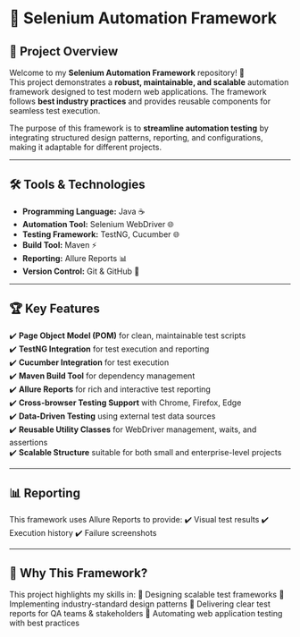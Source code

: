 # 🚀 Selenium Automation Framework

## 📖 Project Overview
Welcome to my **Selenium Automation Framework** repository! 🎯  
This project demonstrates a **robust, maintainable, and scalable** automation framework designed to test modern web applications. The framework follows **best industry practices** and provides reusable components for seamless test execution.

The purpose of this framework is to **streamline automation testing** by integrating structured design patterns, reporting, and configurations, making it adaptable for different projects.

---

## 🛠 Tools & Technologies
- **Programming Language:** Java ☕  
- **Automation Tool:** Selenium WebDriver 🌐  
- **Testing Framework:** TestNG, Cucumber 🌐
- **Build Tool:** Maven ⚡  
- **Reporting:** Allure Reports 📊  
- **Version Control:** Git & GitHub 🐙  

---

## 🏆 Key Features
✔️ **Page Object Model (POM)** for clean, maintainable test scripts  
✔️ **TestNG Integration** for test execution and reporting  
✔️ **Cucumber Integration** for test execution   
✔️ **Maven Build Tool** for dependency management  
✔️ **Allure Reports** for rich and interactive test reporting  
✔️ **Cross-browser Testing Support** with Chrome, Firefox, Edge  
✔️ **Data-Driven Testing** using external test data sources  
✔️ **Reusable Utility Classes** for WebDriver management, waits, and assertions  
✔️ **Scalable Structure** suitable for both small and enterprise-level projects 

---

## 📊 Reporting
This framework uses Allure Reports to provide:
✔️ Visual test results
✔️ Execution history
✔️ Failure screenshots

---

## 🎯 Why This Framework?
This project highlights my skills in:
🔹 Designing scalable test frameworks
🔹 Implementing industry-standard design patterns
🔹 Delivering clear test reports for QA teams & stakeholders
🔹 Automating web application testing with best practices
